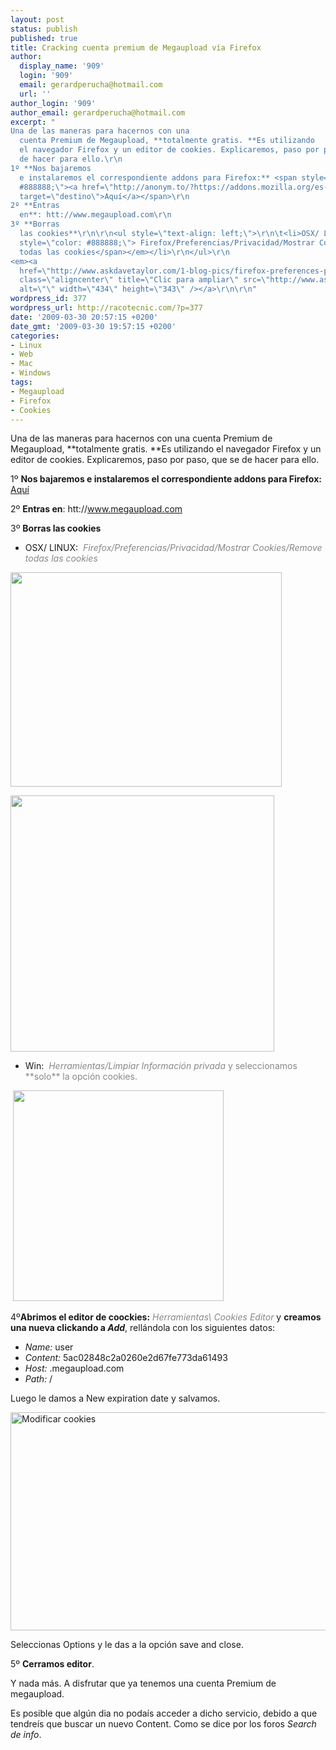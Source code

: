 ```yaml
---
layout: post
status: publish
published: true
title: Cracking cuenta premium de Megaupload vía Firefox
author:
  display_name: '909'
  login: '909'
  email: gerardperucha@hotmail.com
  url: ''
author_login: '909'
author_email: gerardperucha@hotmail.com
excerpt: "
Una de las maneras para hacernos con una
  cuenta Premium de Megaupload, **totalmente gratis. **Es utilizando
  el navegador Firefox y un editor de cookies. Explicaremos, paso por paso, que se
  de hacer para ello.\r\n
1º **Nos bajaremos
  e instalaremos el correspondiente addons para Firefox:** <span style=\"color:
  #888888;\"><a href=\"http://anonym.to/?https://addons.mozilla.org/es-ES/firefox/addon/573\"
  target=\"destino\">Aquí</a></span>\r\n
2º **Entras
  en**: htt://www.megaupload.com\r\n
3º **Borras
  las cookies**\r\n\r\n<ul style=\"text-align: left;\">\r\n\t<li>OSX/ LINUX: <em><span
  style=\"color: #888888;\"> Firefox/Preferencias/Privacidad/Mostrar Cookies/Remove
  todas las cookies</span></em></li>\r\n</ul>\r\n
<em><a
  href=\"http://www.askdavetaylor.com/1-blog-pics/firefox-preferences-privacy.png\"><img
  class=\"aligncenter\" title=\"Clic para ampliar\" src=\"http://www.askdavetaylor.com/1-blog-pics/firefox-preferences-privacy.png\"
  alt=\"\" width=\"434\" height=\"343\" /></a>\r\n\r\n"
wordpress_id: 377
wordpress_url: http://racotecnic.com/?p=377
date: '2009-03-30 20:57:15 +0200'
date_gmt: '2009-03-30 19:57:15 +0200'
categories:
- Linux
- Web
- Mac
- Windows
tags:
- Megaupload
- Firefox
- Cookies
---
```


Una de las maneras para hacernos con una cuenta Premium de Megaupload, **totalmente gratis. **Es utilizando el navegador Firefox y un editor de cookies. Explicaremos, paso por paso, que se de hacer para ello.

1º **Nos bajaremos e instalaremos el correspondiente addons para Firefox:** <span style="color: #888888;"><a href="http://anonym.to/?https://addons.mozilla.org/es-ES/firefox/addon/573" target="destino">Aquí</a></span>

2º **Entras en**: htt://www.megaupload.com

3º **Borras las cookies**
<ul style="text-align: left;">
<li>OSX/ LINUX: <em><span style="color: #888888;"> Firefox/Preferencias/Privacidad/Mostrar Cookies/Remove todas las cookies</span></em></li>
</ul>

<em><a href="http://www.askdavetaylor.com/1-blog-pics/firefox-preferences-privacy.png"><img class="aligncenter" title="Clic para ampliar" src="http://www.askdavetaylor.com/1-blog-pics/firefox-preferences-privacy.png" alt="" width="434" height="343" /></a>

<a id="more"></a><a id="more-377"></a><a href="https://support.mozilla.com/en-US/kb/img/wiki_up/prefs-privacy-linux-en.jpg"><img class="aligncenter" title="Clic para ampliar" src="https://support.mozilla.com/en-US/kb/img/wiki_up/prefs-privacy-linux-en.jpg" alt="" width="422" height="410" /></a></em>

<em></em>

<ul>
<li>Win:  <span style="color: #888888;"><em>Herramientas/Limpiar Información privada</em> y seleccionamos **solo** la opci<span style="color: #888888;">ón cookies</span></span><span style="color: #888888;">.</span></li>
</ul>

<img alt="" />

<img class="aligncenter" src="http://www.mozilla-hispano.org/documentacion/images/a/ab/Firefox-limpiarinfprivada.png" alt="" width="337" />

4º**Abrimos el editor de coockies:** <em><span style="color: #888888;">Herramientas\ Cookies</span></em><em><span style="color: #888888;"> Editor</span></em> y <strong>creamos una nueva clickando a <em>Add</em></strong>, rellándola con los siguientes datos:
<ul style="text-align: left;">
<li><em>Name:</em> user</li>
<li><em>Content:</em> 5ac02848c2a0260e2d67fe773da61493</li>
<li><em>Host:</em> .megaupload.com</li>
<li><em>Path:</em> /</li>
</ul>

Luego le damos a New expiration date y salvamos.

<a href="http://img212.imageshack.us/img212/2069/imagen1e.png"><img title="Clic para ampliar" src="http://img212.imageshack.us/img212/2069/imagen1e.png" alt="Modificar cookies" width="514" height="349" /></a>

Seleccionas Options y le das a la opción save and close.

5º **Cerramos editor**.

Y nada más. A disfrutar que ya tenemos una cuenta Premium de megaupload.

Es posible que algún dia no podaís acceder a dicho servicio, debido a que tendreís que buscar un nuevo Content. Como se dice por los foros <em>Search de info</em>.
